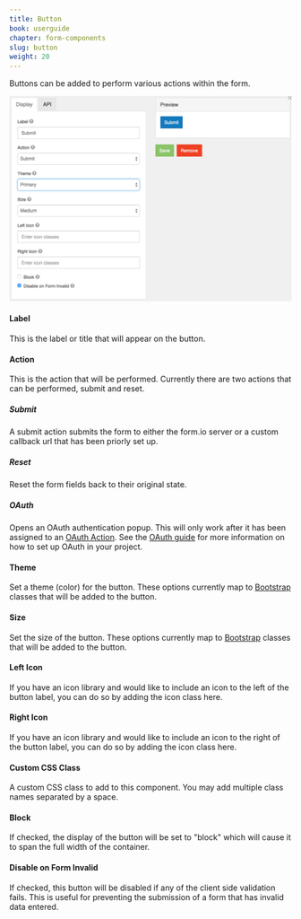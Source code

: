 ```yaml
---
title: Button
book: userguide
chapter: form-components
slug: button
weight: 20
---
```

Buttons can be added to perform various actions within the form.

![](/assets/img/button-display.png)

#### Label

This is the label or title that will appear on the button.

#### Action

This is the action that will be performed. Currently there are two actions that can be performed, submit and reset.

##### Submit

A submit action submits the form to either the form.io server or a custom callback url that has been priorly set up.

##### Reset

Reset the form fields back to their original state.

##### OAuth

Opens an OAuth authentication popup. This will only work after it has been assigned to an [OAuth Action](#action-oauth). See the [OAuth guide]() for more information on how to set up OAuth in your project.

#### Theme

Set a theme (color) for the button. These options currently map to [Bootstrap](http://getbootstrap.com/css/#buttons-options) classes that will be added to the button.

#### Size

Set the size of the button. These options currently map to [Bootstrap](http://getbootstrap.com/css/#buttons-sizes) classes that will be added to the button.

#### Left Icon

If you have an icon library and would like to include an icon to the left of the button label, you can do so by adding the icon class here.

#### Right Icon

If you have an icon library and would like to include an icon to the right of the button label, you can do so by adding the icon class here.

#### Custom CSS Class

A custom CSS class to add to this component. You may add multiple class names separated by a space.

#### Block

If checked, the display of the button will be set to "block" which will cause it to span the full width of the container.

#### Disable on Form Invalid

If checked, this button will be disabled if any of the client side validation fails. This is useful for preventing the submission of a form that has invalid data entered.

